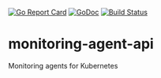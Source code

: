 [![Go Report Card](https://goreportcard.com/badge/github.com/kmodules/monitoring-agent-api)](https://goreportcard.com/report/github.com/kmodules/monitoring-agent-api)
[![GoDoc](https://godoc.org/kmodules.xyz/monitoring-agent-api?status.svg "GoDoc")](https://godoc.org/kmodules.xyz/monitoring-agent-api)
[![Build Status](https://github.com/kmodules/monitoring-agent-api/workflows/CI/badge.svg)](https://github.com/kmodules/monitoring-agent-api/actions?workflow=CI)

# monitoring-agent-api
Monitoring agents for Kubernetes
